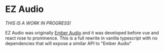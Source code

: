 # EZ Audio

_THIS IS A WORK IN PROGRESS!_

EZ Audio was originally [Ember Audio](https://sethbrasile.github.io/ember-audio) and it was developed before vue and react rose to prominence. This is a full rewrite in vanilla typescript with no dependencies that will expose a similar API to "Ember Audio"
